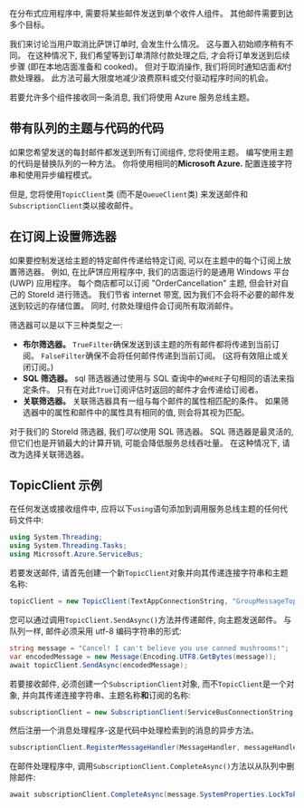 在分布式应用程序中, 需要将某些邮件发送到单个收件人组件。 其他邮件需要到达多个目标。

我们来讨论当用户取消比萨饼订单时, 会发生什么情况。 这与置入初始顺序稍有不同。 在这种情况下, 我们希望等到订单清除付款处理之后, 才会将订单发送到后续步骤 (即在本地店面准备和 cooked)。 但对于取消操作, 我们将同时通知店面*和*付款处理器。 此方法可最大限度地减少浪费原料或交付驱动程序时间的机会。

若要允许多个组件接收同一条消息, 我们将使用 Azure 服务总线主题。

## <a name="code-with-topics-vs-code-with-queues"></a>带有队列的主题与代码的代码

如果您希望发送的每封邮件都发送到所有订阅组件, 您将使用主题。 编写使用主题的代码是替换队列的一种方法。 你将使用相同的**Microsoft Azure.** 配置连接字符串和使用异步编程模式。

但是, 您将使用`TopicClient`类 (而不是`QueueClient`类) 来发送邮件和`SubscriptionClient`类以接收邮件。

## <a name="setting-filters-on-subscriptions"></a>在订阅上设置筛选器

如果要控制发送给主题的特定邮件传递给特定订阅, 可以在主题中的每个订阅上放置筛选器。 例如, 在比萨饼应用程序中, 我们的店面运行的是通用 Windows 平台 (UWP) 应用程序。 每个商店都可以订阅 "OrderCancellation" 主题, 但会针对自己的 StoreId 进行筛选。 我们节省 internet 带宽, 因为我们不会将不必要的邮件发送到较远的存储位置。 同时, 付款处理组件会订阅所有取消邮件。

筛选器可以是以下三种类型之一:

- **布尔筛选器。** `TrueFilter`确保发送到该主题的所有邮件都将传递到当前订阅。 `FalseFilter`确保不会将任何邮件传递到当前订阅。 (这将有效阻止或关闭订阅。)
- **SQL 筛选器。** sql 筛选器通过使用与 SQL 查询中的`WHERE`子句相同的语法来指定条件。 只有在对此`True`订阅评估时返回的邮件才会传递给订阅者。
- **关联筛选器。** 关联筛选器具有一组与每个邮件的属性相匹配的条件。 如果筛选器中的属性和邮件中的属性具有相同的值, 则会将其视为匹配。

对于我们的 StoreId 筛选器, 我们*可以*使用 SQL 筛选器。 SQL 筛选器是最灵活的, 但它们也是开销最大的计算开销, 可能会降低服务总线吞吐量。 在这种情况下, 请改为选择关联筛选器。 

## <a name="topicclient-example"></a>TopicClient 示例

在任何发送或接收组件中, 应将以下`using`语句添加到调用服务总线主题的任何代码文件中:

```C#
using System.Threading;
using System.Threading.Tasks;
using Microsoft.Azure.ServiceBus;
```

若要发送邮件, 请首先创建一个新`TopicClient`对象并向其传递连接字符串和主题名称:

```C#
topicClient = new TopicClient(TextAppConnectionString, "GroupMessageTopic");
```

您可以通过调用`TopicClient.SendAsync()`方法并传递邮件, 向主题发送邮件。 与队列一样, 邮件必须采用 utf-8 编码字符串的形式:

```C#
string message = "Cancel! I can't believe you use canned mushrooms!";
var encodedMessage = new Message(Encoding.UTF8.GetBytes(message));
await topicClient.SendAsync(encodedMessage);
```

若要接收邮件, 必须创建一个`SubscriptionClient`对象, 而不`TopicClient`是一个对象, 并向其传递连接字符串、主题名称**和**订阅的名称:

```C#
subscriptionClient = new SubscriptionClient(ServiceBusConnectionString, "GroupMessageTopic", "NorthAmerica");
```

然后注册一个消息处理程序-这是代码中处理检索到的消息的异步方法。

```C#
subscriptionClient.RegisterMessageHandler(MessageHandler, messageHandlerOptions);
```

在邮件处理程序中, 调用`SubscriptionClient.CompleteAsync()`方法以从队列中删除邮件:

```C#
await subscriptionClient.CompleteAsync(message.SystemProperties.LockToken);
```